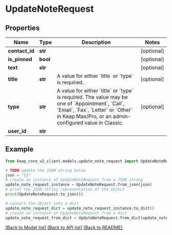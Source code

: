 # UpdateNoteRequest


## Properties

Name | Type | Description | Notes
------------ | ------------- | ------------- | -------------
**contact_id** | **str** |  | [optional] 
**is_pinned** | **bool** |  | [optional] 
**text** | **str** |  | [optional] 
**title** | **str** | A value for either &#x60;title&#x60; or &#x60;type&#x60; is required. | [optional] 
**type** | **str** | A value for either &#x60;title&#x60; or &#x60;type&#x60; is required. The value may be one of &#x60;Appointment&#x60;, &#x60;Call&#x60;, &#x60;Email&#x60;, &#x60;Fax&#x60;, &#x60;Letter&#x60; or &#x60;Other&#x60; in Keap Max/Pro, or an admin-configured value in Classic. | [optional] 
**user_id** | **str** |  | 

## Example

```python
from keap_core_v2_client.models.update_note_request import UpdateNoteRequest

# TODO update the JSON string below
json = "{}"
# create an instance of UpdateNoteRequest from a JSON string
update_note_request_instance = UpdateNoteRequest.from_json(json)
# print the JSON string representation of the object
print(UpdateNoteRequest.to_json())

# convert the object into a dict
update_note_request_dict = update_note_request_instance.to_dict()
# create an instance of UpdateNoteRequest from a dict
update_note_request_from_dict = UpdateNoteRequest.from_dict(update_note_request_dict)
```
[[Back to Model list]](../README.md#documentation-for-models) [[Back to API list]](../README.md#documentation-for-api-endpoints) [[Back to README]](../README.md)


